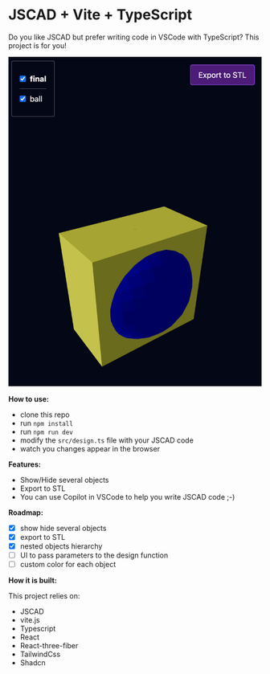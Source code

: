 # JSCAD + Vite + TypeScript

Do you like JSCAD but prefer writing code in VSCode with TypeScript? This project is for you! 

![screenshot](https://github.com/guipas/jscad-vite/blob/main/public/screenshot1.png)

**How to use:**

- clone this repo
- run `npm install`
- run `npm run dev`
- modify the `src/design.ts` file with your JSCAD code
- watch you changes appear in the browser

**Features:**

- Show/Hide several objects
- Export to STL
- You can use Copilot in VSCode to help you write JSCAD code ;-)

**Roadmap:**
- [x] show hide several objects
- [x] export to STL
- [x] nested objects hierarchy
- [ ] UI to pass parameters to the design function
- [ ] custom color for each object

**How it is built:**

This project relies on:
- JSCAD
- vite.js
- Typescript
- React
- React-three-fiber
- TailwindCss
- Shadcn
